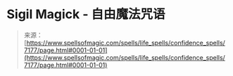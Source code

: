 <!--yml

category: 未分类

date: 2024-06-12 18:42:07

-->

# Sigil Magick - 自由魔法咒语

> 来源：[https://www.spellsofmagic.com/spells/life_spells/confidence_spells/7177/page.html#0001-01-01](https://www.spellsofmagic.com/spells/life_spells/confidence_spells/7177/page.html#0001-01-01)

